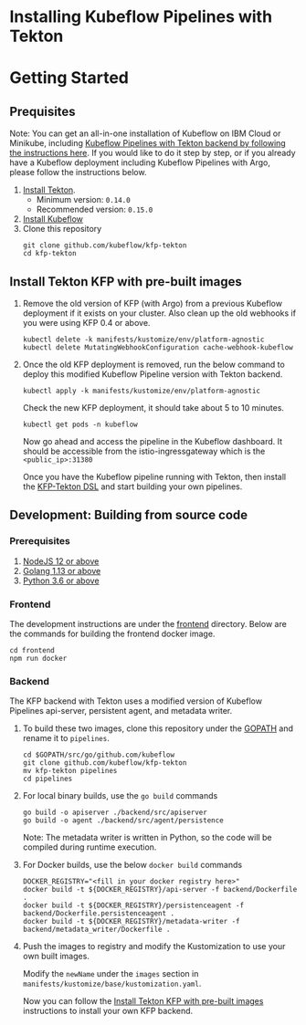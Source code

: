# Installing Kubeflow Pipelines with Tekton

# Getting Started
## Prequisites

Note: You can get an all-in-one installation of Kubeflow on IBM Cloud or Minikube, including [Kubeflow Pipelines with Tekton backend by following the instructions here](https://github.com/IBM/KubeflowDojo/tree/master/HandsOn/Deployment). If you would like to do it step by step, or if you already have a Kubeflow deployment including Kubeflow Pipelines with Argo, please follow the instructions below.

1. [Install Tekton](https://github.com/tektoncd/pipeline/blob/master/docs/install.md#installing-tekton-pipelines-on-kubernetes). 
    - Minimum version: `0.14.0`
    - Recommended version: `0.15.0`
2. [Install Kubeflow](https://www.kubeflow.org/docs/started/getting-started/)
3. Clone this repository
    ```
    git clone github.com/kubeflow/kfp-tekton
    cd kfp-tekton
    ```

## Install Tekton KFP with pre-built images
1. Remove the old version of KFP (with Argo) from a previous Kubeflow deployment if it exists on your cluster. Also clean up the old webhooks if you were using KFP 0.4 or above.
    ```shell
    kubectl delete -k manifests/kustomize/env/platform-agnostic
    kubectl delete MutatingWebhookConfiguration cache-webhook-kubeflow
    ```

2. Once the old KFP deployment is removed, run the below command to deploy this modified Kubeflow Pipeline version with Tekton backend.
    ```shell
    kubectl apply -k manifests/kustomize/env/platform-agnostic
    ```

    Check the new KFP deployment, it should take about 5 to 10 minutes.
    ```shell
    kubectl get pods -n kubeflow
    ```

    Now go ahead and access the pipeline in the Kubeflow dashboard. It should be accessible from the istio-ingressgateway which is the
    `<public_ip>:31380`

    Once you have the Kubeflow pipeline running with Tekton, then install the [KFP-Tekton DSL](/sdk/README.md) and start building your
    own pipelines.


## Development: Building from source code

### Prerequisites
1. [NodeJS 12 or above](https://nodejs.org/en/download/)
2. [Golang 1.13 or above](https://golang.org/dl/)
3. [Python 3.6 or above](https://www.python.org/downloads/)

### Frontend
The development instructions are under the [frontend](/frontend) directory. Below are the commands for building the frontend docker image.
```shell
cd frontend
npm run docker
```

### Backend
The KFP backend with Tekton uses a modified version of Kubeflow Pipelines api-server, persistent agent, and metadata writer. 
1. To build these two images, clone this repository under the [GOPATH](https://golang.org/doc/gopath_code.html#GOPATH) and rename it to `pipelines`. 
    ```shell
    cd $GOPATH/src/go/github.com/kubeflow
    git clone github.com/kubeflow/kfp-tekton
    mv kfp-tekton pipelines
    cd pipelines
    ```

2. For local binary builds, use the `go build` commands
   ```shell
   go build -o apiserver ./backend/src/apiserver
   go build -o agent ./backend/src/agent/persistence
   ```

   Note: The metadata writer is written in Python, so the code will be compiled during runtime execution.

3. For Docker builds, use the below `docker build` commands
   ```shell
   DOCKER_REGISTRY="<fill in your docker registry here>"
   docker build -t ${DOCKER_REGISTRY}/api-server -f backend/Dockerfile .
   docker build -t ${DOCKER_REGISTRY}/persistenceagent -f backend/Dockerfile.persistenceagent .
   docker build -t ${DOCKER_REGISTRY}/metadata-writer -f backend/metadata_writer/Dockerfile .
   ```

4. Push the images to registry and modify the Kustomization to use your own built images.
    
   Modify the `newName` under the `images` section in `manifests/kustomize/base/kustomization.yaml`.

   Now you can follow the [Install Tekton KFP with pre-built images](#install-tekton-kfp-with-pre-built-images) instructions to install your own KFP backend.
